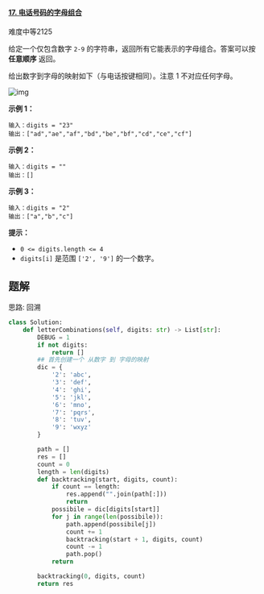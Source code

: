 #### [17. 电话号码的字母组合](https://leetcode.cn/problems/letter-combinations-of-a-phone-number/)

难度中等2125

给定一个仅包含数字 `2-9` 的字符串，返回所有它能表示的字母组合。答案可以按 **任意顺序** 返回。

给出数字到字母的映射如下（与电话按键相同）。注意 1 不对应任何字母。

![img](https://assets.leetcode-cn.com/aliyun-lc-upload/uploads/2021/11/09/200px-telephone-keypad2svg.png)

 

**示例 1：**

```
输入：digits = "23"
输出：["ad","ae","af","bd","be","bf","cd","ce","cf"]
```

**示例 2：**

```
输入：digits = ""
输出：[]
```

**示例 3：**

```
输入：digits = "2"
输出：["a","b","c"]
```

 

**提示：**

- `0 <= digits.length <= 4`
- `digits[i]` 是范围 `['2', '9']` 的一个数字。



## 题解

思路: 回溯

~~~python
class Solution:
    def letterCombinations(self, digits: str) -> List[str]:
        DEBUG = 1
        if not digits:
            return []
        ## 首先创建一个 从数字 到 字母的映射
        dic = {
            '2': 'abc',
            '3': 'def',
            '4': 'ghi',
            '5': 'jkl',
            '6': 'mno',
            '7': 'pqrs',
            '8': 'tuv',
            '9': 'wxyz'
        }

        path = []
        res = []
        count = 0
        length = len(digits)
        def backtracking(start, digits, count):
            if count == length:
                res.append("".join(path[:]))
                return
            possibile = dic[digits[start]]
            for j in range(len(possibile)):
                path.append(possibile[j])
                count += 1
                backtracking(start + 1, digits, count)
                count -= 1
                path.pop()
            return 

        backtracking(0, digits, count)
        return res
~~~

